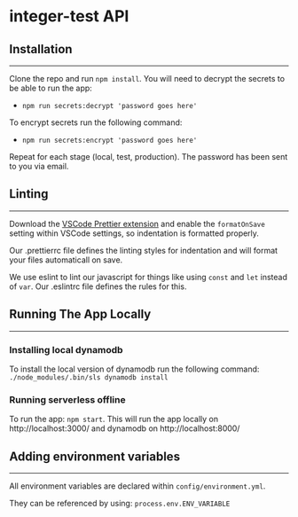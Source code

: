 # integer-test API

## Installation

---

Clone the repo and run `npm install`.
You will need to decrypt the secrets to be able to run the app:

- `npm run secrets:decrypt 'password goes here'`

To encrypt secrets run the following command:

- `npm run secrets:encrypt 'password goes here'`

Repeat for each stage (local, test, production). The password has been sent to you via email.

## Linting

---

Download the [VSCode Prettier extension](https://marketplace.visualstudio.com/items?itemName=esbenp.prettier-vscode) and enable the `formatOnSave` setting within VSCode settings, so indentation is formatted properly.

Our .prettierrc file defines the linting styles for indentation and will format your files automaticall on save.

We use eslint to lint our javascript for things like using `const` and `let` instead of `var`. Our .eslintrc file defines the rules for this.

## Running The App Locally

---

### Installing local dynamodb

To install the local version of dynamodb run the following command: `./node_modules/.bin/sls dynamodb install`

### Running serverless offline

To run the app: `npm start`. This will run the app locally on http://localhost:3000/ and dynamodb on http://localhost:8000/

## Adding environment variables

---

All environment variables are declared within `config/environment.yml`.

They can be referenced by using: `process.env.ENV_VARIABLE`
